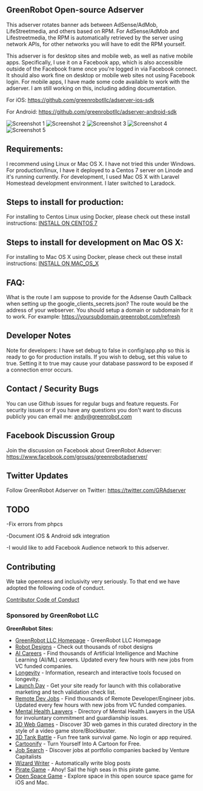 ## GreenRobot Open-source Adserver
This adserver rotates banner ads between AdSense/AdMob, LifeStreetmedia, and others based on RPM. For AdSense/AdMob and Lifestreetmedia, the RPM is automatically retrieved by the server using network APIs, for other networks you will have to edit the RPM yourself.

This adserver is for desktop sites and mobile web, as well as native mobile apps.  Specifically, I use it on a Facebook app, which is also accessible outside of the Facebook frame once you're logged in via Facebook connect.  It should also work fine on desktop or mobile web sites not using Facebook login.  For mobile apps, I have made some code available to work with the adserver. I am still working on this, including adding documentation.

For iOS: https://github.com/greenrobotllc/adserver-ios-sdk

For Android: https://github.com/greenrobotllc/adserver-android-sdk

![Screenshot 1](https://raw.githubusercontent.com/greenrobotllc/adserver/master/sampleimages/image1.png)
![Screenshot 2](https://raw.githubusercontent.com/greenrobotllc/adserver/master/sampleimages/image2.png)
![Screenshot 3](https://raw.githubusercontent.com/greenrobotllc/adserver/master/sampleimages/image3.png)
![Screenshot 4](https://raw.githubusercontent.com/greenrobotllc/adserver/master/sampleimages/image4.png)
![Screenshot 5](https://raw.githubusercontent.com/greenrobotllc/adserver/master/sampleimages/image5.png)


## Requirements:
I recommend using Linux or Mac OS X. I have not tried this under Windows. For production/linux, I have it deployed to a Centos 7 server on Linode and it's running currently. For development, I used Mac OS X with Laravel Homestead development environment. I later switched to Laradock.

## Steps to install for production:
For installing to Centos Linux using Docker, please check out these install instructions:
[INSTALL ON CENTOS 7](https://github.com/greenrobotllc/adserver/blob/master/INSTALL_CENTOS_7.md)

## Steps to install for development on Mac OS X:
For installing to Mac OS X using Docker, please check out these install instructions:
[INSTALL ON MAC_OS_X](https://github.com/greenrobotllc/adserver/blob/master/INSTALL_MAC_OSX.md)

## FAQ:
What is the route I am suppose to provide for the Adsense Oauth Callback when setting up the google_clients_secrets.json? The route would be the address of your webserver. You should setup a domain or subdomain for it to work. For example: https://yoursubdomain.greenrobot.com/refresh

## Developer Notes
Note for developers: I have set debug to false in config/app.php so this is ready to go for production installs. If you wish to debug, set this value to true. Setting it to true may cause your database password to be exposed if a connection error occurs.

## Contact / Security Bugs
You can use Github issues for regular bugs and feature requests. For security issues or if you have any questions you don't want to discuss publicly you can email me: andy@greenrobot.com

## Facebook Discussion Group
Join the discussion on Facebook about GreenRobot Adserver: https://www.facebook.com/groups/greenrobotadserver/

## Twitter Updates
Follow GreenRobot Adserver on Twitter: https://twitter.com/GRAdserver


## TODO
-Fix errors from phpcs

-Document iOS & Android sdk integration

-I would like to add Facebook Audience network to this adserver.

## Contributing

We take openness and inclusivity very seriously. To that end we have adopted the following code of conduct.

[Contributor Code of Conduct](CODE_OF_CONDUCT.md)




### Sponsored by GreenRobot LLC

**GreenRobot Sites:**

- [GreenRobot LLC Homepage](https://greenrobot.com) - GreenRobot LLC Homepage
- [Robot Designs](https://robots.greenrobot.com) - Check out thousands of robot designs
- [AI Careers](https://aicareers.greenrobot.com) - Find thousands of Artificial Intelligence and Machine Learning (AI/ML) careers. Updated every few hours with new jobs from VC funded companies.
- [Longevity](https://longevity.greenrobot.com) - Information, research and interactive tools focused on longevity.
- [Launch Day](https://launchday.greenrobot.com) - Get your site ready for launch with this collaborative marketing and tech validation check list.
- [Remote Dev Jobs](https://remotedevjobs.greenrobot.com) - Find thousands of Remote Developer/Engineer jobs. Updated every few hours with new jobs from VC funded companies.
- [Mental Health Lawyers](https://mentalhealthlawyers.greenrobot.com) - Directory of Mental Health Lawyers in the USA for involuntary commitment and guardianship issues.
- [3D Web Games](https://3dwebgames.com) - Discover 3D web games in this curated directory in the style of a video game store/Blockbuster.
- [3D Tank Battle](https://3dtankbattle.com) - Fun free tank survival game. No login or app required.
- [Cartoonify](https://cartoonify.greenrobot.com) - Turn Yourself Into A Cartoon for Free.
- [Job Search](https://jobsearch.greenrobot.com) - Discover jobs at portfolio companies backed by Venture Capitalists
- [Wizard Writer](https://wizardwriter.greenrobot.com) - Automatically write blog posts
- [Pirate Game](https://pirates.greenrobot.com) - Ahoy! Sail the high seas in this pirate game.
- [Open Space Game](https://openspace.greenrobot.com) - Explore space in this open source space game for iOS and Mac.


